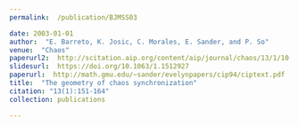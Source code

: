 ```yaml
---
permalink:  /publication/BJMSS03

date: 2003-01-01
author:  "E. Barreto, K. Josic, C. Morales, E. Sander, and P. So"
venue:  "Chaos"
paperurl2:  http://scitation.aip.org/content/aip/journal/chaos/13/1/10.1063/1.1512927
slidesurl:  https://doi.org/10.1063/1.1512927
paperurl:  http://math.gmu.edu/~sander/evelynpapers/cip94/ciptext.pdf
title:  "The geometry of chaos synchronization"
citation: "13(1):151-164"
collection: publications

---
```

